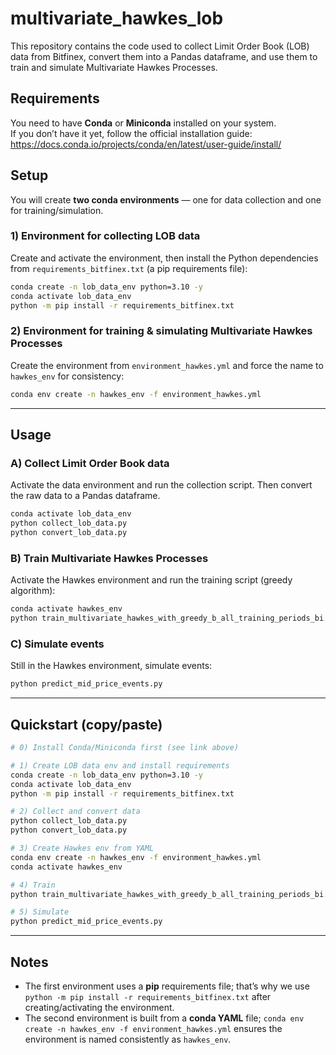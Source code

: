 # multivariate_hawkes_lob

This repository contains the code used to collect Limit Order Book (LOB) data from Bitfinex, convert them into a Pandas dataframe, and use them to train and simulate Multivariate Hawkes Processes.

## Requirements

You need to have **Conda** or **Miniconda** installed on your system.  
If you don’t have it yet, follow the official installation guide:  
https://docs.conda.io/projects/conda/en/latest/user-guide/install/

## Setup

You will create **two conda environments** — one for data collection and one for training/simulation.

### 1) Environment for collecting LOB data
Create and activate the environment, then install the Python dependencies from `requirements_bitfinex.txt` (a pip requirements file):

```bash
conda create -n lob_data_env python=3.10 -y
conda activate lob_data_env
python -m pip install -r requirements_bitfinex.txt
```

### 2) Environment for training & simulating Multivariate Hawkes Processes
Create the environment from `environment_hawkes.yml` and force the name to `hawkes_env` for consistency:

```bash
conda env create -n hawkes_env -f environment_hawkes.yml
```

---

## Usage

### A) Collect Limit Order Book data
Activate the data environment and run the collection script. Then convert the raw data to a Pandas dataframe.

```bash
conda activate lob_data_env
python collect_lob_data.py
python convert_lob_data.py
```

### B) Train Multivariate Hawkes Processes
Activate the Hawkes environment and run the training script (greedy algorithm):

```bash
conda activate hawkes_env
python train_multivariate_hawkes_with_greedy_b_all_training_periods_bi.py
```

### C) Simulate events
Still in the Hawkes environment, simulate events:

```bash
python predict_mid_price_events.py
```

---

## Quickstart (copy/paste)

```bash
# 0) Install Conda/Miniconda first (see link above)

# 1) Create LOB data env and install requirements
conda create -n lob_data_env python=3.10 -y
conda activate lob_data_env
python -m pip install -r requirements_bitfinex.txt

# 2) Collect and convert data
python collect_lob_data.py
python convert_lob_data.py

# 3) Create Hawkes env from YAML
conda env create -n hawkes_env -f environment_hawkes.yml
conda activate hawkes_env

# 4) Train
python train_multivariate_hawkes_with_greedy_b_all_training_periods_bi.py

# 5) Simulate
python predict_mid_price_events.py
```

---

## Notes
- The first environment uses a **pip** requirements file; that’s why we use `python -m pip install -r requirements_bitfinex.txt` after creating/activating the environment.
- The second environment is built from a **conda YAML** file; `conda env create -n hawkes_env -f environment_hawkes.yml` ensures the environment is named consistently as `hawkes_env`.

